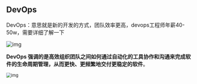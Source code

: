 ## DevOps

DevOps：意思就是新的开发的方式，团队效率更高，devops工程师年薪40-50w，需要详细了解一下

![img](https://pic1.zhimg.com/80/v2-e17fc763c5db7ec686d8f4f8ae2d5aeb_720w.jpg?source=1940ef5c)

**DevOps 强调的是高效组织团队之间如何通过自动化的工具协作和沟通来完成软件的生命周期管理，从而更快、更频繁地交付更稳定的软件**。

<img src="https://pic1.zhimg.com/80/v2-ca86e6211e0e8f5ea55b51bc8bce32b0_720w.jpg?source=1940ef5c" alt="img" style="zoom:80%;" />


